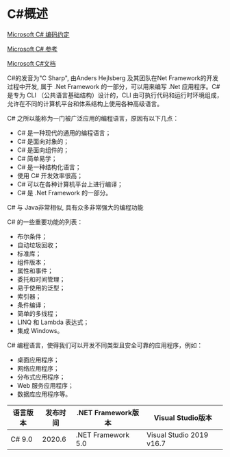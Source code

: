 # C#概述

[Microsoft C# 编码约定](https://learn.microsoft.com/zh-cn/dotnet/csharp/fundamentals/coding-style/coding-conventions)

[Microsoft C# 参考](https://learn.microsoft.com/zh-cn/previous-versions/visualstudio/visual-studio-2012/618ayhy6(v=vs.110))

[Microsoft C#文档](https://learn.microsoft.com/zh-cn/dotnet/csharp/)

C#的发音为"C Sharp", 由Anders Hejlsberg 及其团队在Net Framework的开发过程中开发, 属于 .Net Framework 的一部分，可以用来编写 .Net 应用程序。C# 是专为 CLI （公共语言基础结构）设计的，CLI 由可执行代码和运行时环境组成，允许在不同的计算机平台和体系结构上使用各种高级语言。

C# 之所以能称为一门被广泛应用的编程语言，原因有以下几点：

- C# 是一种现代的通用的编程语言；
- C# 是面向对象的；
- C# 是面向组件的；
- C# 简单易学；
- C# 是一种结构化语言；
- 使用 C# 开发效率很高；
- C# 可以在各种计算机平台上进行编译；
- C# 是 .Net Framework 的一部分。

C# 与 Java非常相似, 具有众多非常强大的编程功能

C# 的一些重要功能的列表：

- 布尔条件；
- 自动垃圾回收；
- 标准库；
- 组件版本；
- 属性和事件；
- 委托和时间管理；
- 易于使用的泛型；
- 索引器；
- 条件编译；
- 简单的多线程；
- LINQ 和 Lambda 表达式；
- 集成 Windows。

C# 编程语言，使得我们可以开发不同类型且安全可靠的应用程序，例如：

- 桌面应用程序；
- 网络应用程序；
- 分布式应用程序；
- Web 服务应用程序；
- 数据库应用程序等。

| 语言版本 | 发布时间 | .NET Framework版本 | Visual Studio版本        |
| -------- | -------- | ------------------ | ------------------------ |
| C# 9.0   | 2020.6   | .NET Framework 5.0 | Visual Studio 2019 v16.7 |
